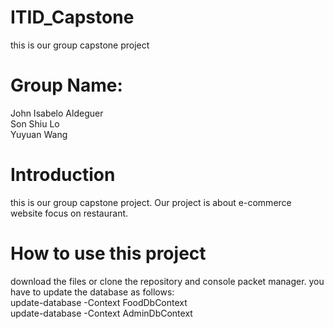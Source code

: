 # ITID_Capstone
this is our group capstone project

# Group Name:
John Isabelo Aldeguer<br>
Son Shiu Lo<br>
Yuyuan Wang<br>

# Introduction
this is our group capstone project. Our project is about e-commerce website focus on restaurant.

# How to use this project
download the files or clone the repository and console packet manager. you have to update the database as follows:
<br>update-database -Context FoodDbContext
<br>update-database -Context AdminDbContext

